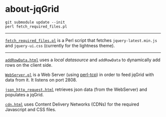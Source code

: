 # about-jqGrid


    git submodule update --init
    perl fetch_required_files.pl

-----

[`fetch_required_files.pl`](https://github.com/ReneNyffenegger/about-jqGrid/blob/master/fetch_required_files.pl) is a Perl script that fetches `jquery-latest.min.js` and
`jquery-ui.css` (currently for the lightness theme).


-----

[`addRowData.html`](https://github.com/ReneNyffenegger/about-jqGrid/blob/master/addRowData.html) uses a *local datasource* and `addRowData` to dynamically add rows on the client side.

[`WebServer.pl`](https://github.com/ReneNyffenegger/about-jqGrid/blob/master/WebServer.pl) is a Web Server (using [perl-tcp](https://github.com/ReneNyffenegger/perl-tcp)) in order
to feed jqGrid with data from it. It listens on port 2808.

[`json_http_request.html`](https://github.com/ReneNyffenegger/about-jqGrid/blob/master/json_http_request.html) retrieves json data (from the WebServer) and populates
a jqGrid.

[`cdn.html`](https://github.com/ReneNyffenegger/about-jqGrid/blob/master/cdn.html) uses Content Delivery Networks (CDNs) for the required Javascript and CSS files.

